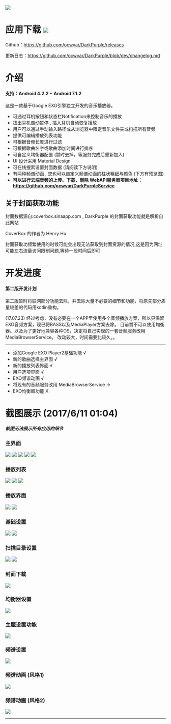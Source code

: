 ![](https://github.com/ocwvar/DarkPurple/blob/master/app/showcase/logo-nv.png) 
 
# 应用下载 ![](https://travis-ci.org/ocwvar/DarkPurple.svg?branch=dev)
Github：https://github.com/ocwvar/DarkPurple/releases

更新日志：https://github.com/ocwvar/DarkPurple/blob/dev/changelog.md

# 介绍
#### 支持：Android 4.2.2 ~ Android 7.1.2
这是一款基于Google EXO引擎独立开发的音乐播放器。

- 可通过耳机按钮和状态栏Notification来控制音乐的播放 
- 拔出耳机自动暂停 , 插入耳机自动恢复播放
- 用户可以通过手动输入路径或从浏览器中限定音乐文件夹或扫描所有音频
- 提供可编辑播放列表功能
- 可根据音频长度进行过滤
- 可根据歌曲名字或歌曲添加时间进行排序
- 可自定义均衡器配置 (暂时去掉，等服务完成后重新加入)
- UI 设计采用 Material Design
- 可在线搜索设置封面数据 (请阅读下方说明)
- 有两种频谱动画 , 您也可以自定义频谱动画的柱状粗细与颜色 (下方有预览图)
- **可以进行云端音频的上传、下载、删除 WebAPI服务器项目地址：https://github.com/ocwvar/DarkPurpleService**

## 关于封面获取功能
封面数据源自:coverbox.sinaapp.com , DarkPurple 的封面获取功能就是解析自此网站

CoverBox 的作者为 Henry Hu

封面获取功频繁使用的时候可能会出现无法获取到封面资源的情况,这是因为网址可能左右流量访问限制问题,等待一段时间后即可


# 开发进度
#### 第二版开发计划
第二版暂时将联网部分功能去除，并去除大量不必要的细节和功能，将原先部分质量较差的代码用kotlin重构。

(17.07.23) 经过考虑，没有必要在一个APP里使用多个音频播放方案，所以只保留EXO音频方案，现已将BASS以及MediaPlayer方案去除。
目前暂不可以使用均衡器。以及为了更好地兼容各种OS，决定将自己实现的一套音频服务改用 MediaBrowserService。 改动较大，时间需要比较久。。

---
- 添加Google EXO Player2基础功能 √
- 新的歌曲选择主界面 √
- 新的播放列表界面 √
- 用户选项界面 √
- EXO频谱动画 √
- 将现有的音频服务改用 MediaBrowserService →
- EXO均衡器功能 X

# 截图展示 (2017/6/11 01:04)
##### *截图无法展示所有应用的细节*

### 主界面<p></p>

![](https://github.com/ocwvar/DarkPurple/blob/dev/app/showcase/screenshots/musiclist_1.png)
![](https://github.com/ocwvar/DarkPurple/blob/dev/app/showcase/screenshots/musiclist_2.png)
![](https://github.com/ocwvar/DarkPurple/blob/dev/app/showcase/screenshots/musiclist_3.png)
![](https://github.com/ocwvar/DarkPurple/blob/dev/app/showcase/screenshots/musiclist_4.png)
![](https://github.com/ocwvar/DarkPurple/blob/dev/app/showcase/screenshots/musiclist_5.png)

### 播放列表<p></p>

![](https://github.com/ocwvar/DarkPurple/blob/dev/app/showcase/screenshots/playlist_1.png)
![](https://github.com/ocwvar/DarkPurple/blob/dev/app/showcase/screenshots/playlist_2.png)
![](https://github.com/ocwvar/DarkPurple/blob/dev/app/showcase/screenshots/playlist_detail.jpg)

### 播放界面<p></p>

![](https://github.com/ocwvar/DarkPurple/blob/dev/app/showcase/screenshots/playing_1.png)
![](https://github.com/ocwvar/DarkPurple/blob/dev/app/showcase/screenshots/playing_2.png)

### 基础设置<p></p>

![](https://github.com/ocwvar/DarkPurple/blob/dev/app/showcase/screenshots/setting_1.png)
![](https://github.com/ocwvar/DarkPurple/blob/dev/app/showcase/screenshots/setting_2.png)

### 扫描目录设置<p></p>

![](https://github.com/ocwvar/DarkPurple/blob/master/app/showcase/screenshots/scan.jpg)
![](https://github.com/ocwvar/DarkPurple/blob/master/app/showcase/screenshots/scan_2.jpg)

### 封面下载<p></p>

![](https://github.com/ocwvar/DarkPurple/blob/master/app/showcase/screenshots/cover.jpg)

### 均衡器设置<p></p>

![](https://github.com/ocwvar/DarkPurple/blob/master/app/showcase/screenshots/eq.jpg)

### 主题设置功能<p></p>

![](https://github.com/ocwvar/DarkPurple/blob/master/app/showcase/screenshots/setting_theme.jpg)

### 频谱设置<p></p>

![](https://github.com/ocwvar/DarkPurple/blob/master/app/showcase/screenshots/setting_sp.jpg)

### 频谱动画 (风格1)<p></p>

![](https://github.com/ocwvar/DarkPurple/blob/master/app/showcase/sp.gif)

### 频谱动画 (风格2)<p></p>

![](https://github.com/ocwvar/DarkPurple/blob/master/app/showcase/sp2.gif)

---


